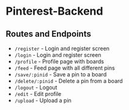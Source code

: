 # Pinterest-Backend

## Routes and Endpoints

<ul>
  <li><code>/register</code> - Login and register screen</li>
  <li><code>/login</code> - Login and register screen</li>
  <li><code>/profile</code> - Profile page with boards</li>
  <li><code>/feed</code> - Feed page with all different pins</li>
  <li><code>/save/:pinid</code> - Save a pin to a board</li>
  <li><code>/delete/:pinid</code> - Delete a pin from a board</li>
  <li><code>/logout</code> - Logout</li>
  <li><code>/edit</code> - Edit profile</li>
  <li><code>/upload</code> - Upload a pin</li>
</ul>
